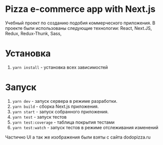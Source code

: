 # Pizza e-commerce app with Next.js

Учебный проект по созданию подобия коммерческого приложения.
В проекте были использованы следующие технологии: React, Next.JS, Redux, Redux-Thunk, Sass,

# Установка

1. `yarn install` - установка всех зависимостей

# Запуск

1. `yarn dev` - запуск сервера в режиме разработки.
2. `yarn build` - сборка Next.js приложения.
3. `yarn start` - запуск собранного приложения.
4. `yarn test` - запуск тестов
5. `yarn test:coverage` - таблица покрытия тестами
6. `yarn test:watch` - запуск тестов в режиме отслеживания изменений

Частично UI а так же изображения были взяты с сайта dodopizza.ru
